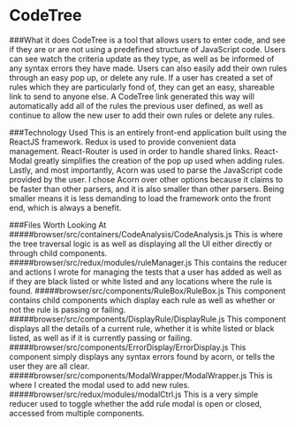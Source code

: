 # CodeTree
###What it does
CodeTree is a tool that allows users to enter code, and see if they are or are not using a predefined structure of JavaScript code. Users can see watch the criteria update as they type, as well as be informed of any syntax errors they have made. Users can also easily add their own rules through an easy pop up, or delete any rule. If a user has created a set of rules which they are particularly fond of, they can get an easy, shareable link to send to anyone else. A CodeTree link generated this way will automatically add all of the rules the previous user defined, as well as continue to allow the new user to add their own rules or delete any rules.

###Technology Used
This is an entirely front-end application built using the ReactJS framework. Redux is used to provide convenient data management. React-Router is used in order to handle shared links. React-Modal greatly simplifies the creation of the pop up used when adding rules. Lastly, and most importantly, Acorn was used to parse the JavaScript code provided by the user. I chose Acorn over other options because it claims to be faster than other parsers, and it is also smaller than other parsers. Being smaller means it is less demanding to load the framework onto the front end, which is always a benefit.

###Files Worth Looking At
#####browser/src/containers/CodeAnalysis/CodeAnalysis.js
This is where the tree traversal logic is as well as displaying all the UI either directly or through child components.
#####browser/src/redux/modules/ruleManager.js
This contains the reducer and actions I wrote for managing the tests that a user has added as well as if they are black listed or white listed and any locations where the rule is found.
#####browser/src/components/RuleBox/RuleBox.js
This component contains child components which display each rule as well as whether or not the rule is passing or failing.
#####browser/src/components/DisplayRule/DisplayRule.js
This component displays all the details of a current rule, whether it is white listed or black listed, as well as if it is currently passing or failing.
#####browser/src/components/ErrorDisplay/ErrorDisplay.js
This component simply displays any syntax errors found by acorn, or tells the user they are all clear.
#####browser/src/components/ModalWrapper/ModalWrapper.js
This is where I created the modal used to add new rules.
#####browser/src/redux/modules/modalCtrl.js
This is a very simple reducer used to toggle whether the add rule modal is open or closed, accessed from multiple components.
